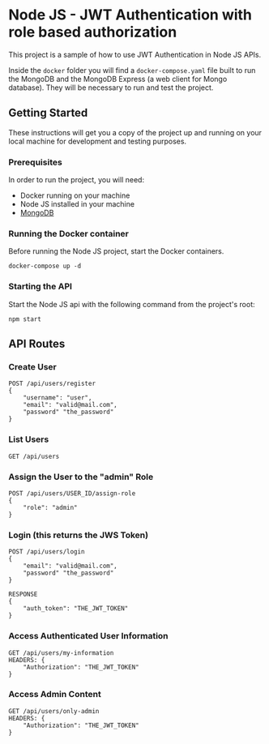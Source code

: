# Node JS - JWT Authentication with role based authorization

This project is a sample of how to use JWT Authentication in Node JS APIs.

Inside the `docker` folder you will find a `docker-compose.yaml` file built to run the MongoDB and the MongoDB Express (a web client for Mongo database). They will be necessary to run and test the project.

## Getting Started

These instructions will get you a copy of the project up and running on your local machine for development and testing purposes.

### Prerequisites

In order to run the project, you will need:

- Docker running on your machine
- Node JS installed in your machine
- [MongoDB](https://www.mongodb.com)


### Running the Docker container

Before running the Node JS project, start the Docker containers.

```
docker-compose up -d
```

### Starting the API

Start the Node JS api with the following command from the project's root:

```
npm start
```

## API Routes

### Create User

```
POST /api/users/register
{
    "username": "user",
    "email": "valid@mail.com",
    "password" "the_password"
}
```

### List Users

```
GET /api/users
```

### Assign the User to the "admin" Role

```
POST /api/users/USER_ID/assign-role
{
    "role": "admin"
}
```

### Login (this returns the JWS Token)

```
POST /api/users/login
{
    "email": "valid@mail.com",
    "password" "the_password"
}

RESPONSE
{
    "auth_token": "THE_JWT_TOKEN"
}
```

### Access Authenticated User Information

```
GET /api/users/my-information
HEADERS: {
    "Authorization": "THE_JWT_TOKEN"
}
```


### Access Admin Content

```
GET /api/users/only-admin
HEADERS: {
    "Authorization": "THE_JWT_TOKEN"
}
```

